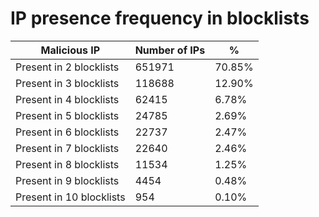 # IP presence frequency in blocklists
| Malicious IP | Number of IPs | % |
|----|----|----|
| Present in 2 blocklists | 651971 | 70.85% |
| Present in 3 blocklists | 118688 | 12.90% |
| Present in 4 blocklists | 62415 | 6.78% |
| Present in 5 blocklists | 24785 | 2.69% |
| Present in 6 blocklists | 22737 | 2.47% |
| Present in 7 blocklists | 22640 | 2.46% |
| Present in 8 blocklists | 11534 | 1.25% |
| Present in 9 blocklists | 4454 | 0.48% |
| Present in 10 blocklists | 954 | 0.10% |
